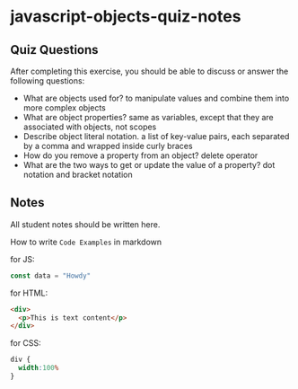# javascript-objects-quiz-notes

## Quiz Questions

After completing this exercise, you should be able to discuss or answer the following questions:

- What are objects used for?
to manipulate values and combine them into more complex objects
- What are object properties?
same as variables, except that they are associated with objects, not scopes
- Describe object literal notation.
 a list of key-value pairs, each separated by a comma and wrapped inside curly braces
- How do you remove a property from an object?
delete operator
- What are the two ways to get or update the value of a property?
dot notation and bracket notation
## Notes

All student notes should be written here.


How to write `Code Examples` in markdown

for JS:
```javascript
const data = "Howdy"
```

for HTML:
```html
<div>
  <p>This is text content</p>
</div>
```

for CSS:
```css
div {
  width:100%
}
```
